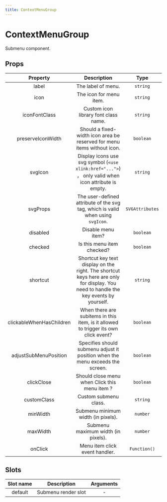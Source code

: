 ```yaml
---
title: ContextMenuGroup
---
```


# ContextMenuGroup

Submenu component.

## Props

| Property | Description | Type | Default |
| :----: | :----: | :----: | :----: |
| label | The label of menu. | `string` | — |
| icon | The icon for menu item. | `string` | — |
| iconFontClass | Custom icon library font class name. | `string` | — | `iconfont` |
| preserveIconWidth | Should a fixed-width icon area be reserved for menu items without icon. | `boolean` | - | `true` |
| svgIcon | Display icons use svg symbol (`<use xlink:href="...">`) ， only valid when icon attribute is empty. | `string` | — | — |
| svgProps | The user-defined attribute of the svg tag, which is valid when using `svgIcon`. | `SVGAttributes` | — | — |
| disabled | Disable menu item? | `boolean` | `false` |
| checked | Is this menu item checked? | `boolean` | — | `false` |
| shortcut | Shortcut key text display on the right. The shortcut keys here are only for display. You need to handle the key events by yourself. | `string` | — | `''` |
| clickableWhenHasChildren | When there are subitems in this item, is it allowed to trigger its own click event? | `boolean` | `false` |
| adjustSubMenuPosition | Specifies should submenu adjust it position when the menu exceeds the screen.| `boolean` | `true` |
| clickClose | Should close menu when Click this menu item ? | `boolean` | `true` |
| customClass | Custom submenu class. | `string` | — |
| minWidth | Submenu minimum width (in pixels). | `number` | `100` |
| maxWidth | Submenu maximum width (in pixels). | `number` | `600` |
| onClick | Menu item click event handler. | `Function()` | — |

## Slots

| Slot name | Description | Arguments |
| :----: | :----: | :----: |
| default | Submenu render slot | - |
